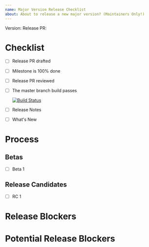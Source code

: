 ```yaml
---
name: Major Version Release Checklist
about: About to release a new major version? (Maintainers Only!)
---
```


Version: <!-- Insert Version Here -->
Release PR: <!-- Insert Release PR Here -->

# Checklist

- [ ] Release PR drafted
- [ ] Milestone is 100% done
- [ ] Release PR reviewed
- [ ] The master branch build passes

    [![Build Status](https://travis-ci.org/celery/celery.svg?branch=master)](https://travis-ci.org/celery/celery)
- [ ] Release Notes
- [ ] What's New

# Process

## Betas

<!-- Add more as needed -->
- [ ] Beta 1

## Release Candidates

<!-- Add more as needed -->
- [ ] RC 1

# Release Blockers

# Potential Release Blockers

